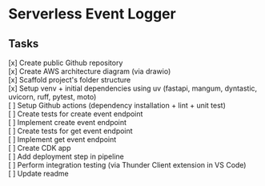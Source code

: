 # Serverless Event Logger

## Tasks
[x] Create public Github repository <br>
[x] Create AWS architecture diagram (via drawio) <br>
[x] Scaffold project's folder structure <br>
[x] Setup venv + initial dependencies using uv (fastapi, mangum, dyntastic, uvicorn, ruff, pytest, moto) <br>
[ ] Setup Github actions (dependency installation + lint + unit test) <br>
[ ] Create tests for create event endpoint <br>
[ ] Implement create event endpoint <br>
[ ] Create tests for get event endpoint <br>
[ ] Implement get event endpoint <br>
[ ] Create CDK app <br>
[ ] Add deployment step in pipeline <br>
[ ] Perform integration testing (via Thunder Client extension in VS Code) <br>
[ ] Update readme
